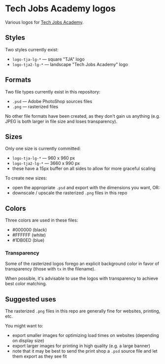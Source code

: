 # Tech Jobs Academy logos

Various logos for [Tech Jobs Academy](techjobsacademy.com).

## Styles

Two styles currently exist:
* `logo-tja-lg-*` — square "TJA" logo
* `logo-tja2-lg-*` — landscape "Tech Jobs Academy" logo

## Formats

Two file types currently exist in this repository:
* `.psd` — Adobe PhotoShop sources files
* `.png` — rasterized files

No other file formats have been created, as they don't gain us anything (e.g. JPEG is both larger in file size and loses transparency).

## Sizes

Only one size is currently committed:
* `logo-tja-lg-*` — 960 x 960 px
* `logo-tja2-lg-*` — 3660 x 990 px
 * these have a 15px buffer on all sides to allow for more graceful scaling

To create new sizes:
* open the appropriate `.psd` and export with the dimensions you want, OR:
* downscale / upscale the rasterized `.png` files in this repo

## Colors

Three colors are used in these files:
* #000000 (black)
* #FFFFFF (white)
* #1DB0ED (blue)

### Transparency

Some of the rasterized logos forego an explicit background color in favor of transparency (those with `tx` in the filename).

When possible, it's advisable to use the logos with transparency to achieve best color matching.

## Suggested uses

The rasterized `.png` files in this repo are generally fine for websites, printing, etc.

You might want to:
* export smaller images for optimizing load times on websites (depending on display size)
* export larger images for printing in high quality (e.g. a large banner)
 * note that it may be best to send the print shop a `.psd` source file and let them export as they see fit
 
